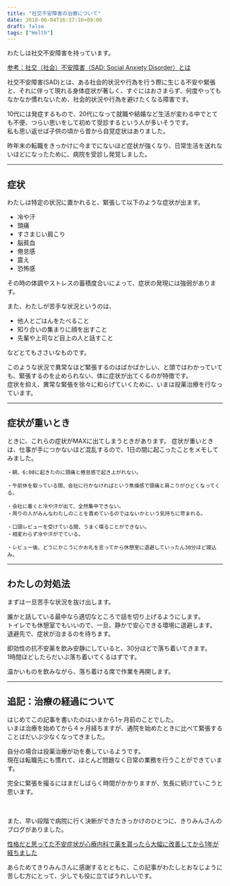 ```yaml
---
title: "社交不安障害の治療について"
date: 2018-06-04T16:37:16+09:00
draft: false
tags: ["Helth"]
---
```

わたしは社交不安障害を持っています。

[参考：社交（社会）不安障害（SAD: Social Anxiety Disorder）とは](http://www.cocoro-support.com/Social_Anxiety_Disorder.html)

社交不安障害(SAD)とは、ある社会的状況や行為を行う際に生じる不安や緊張と、それに伴って現れる身体症状が著しく、すぐにはおさまらず、何度やってもなかなか慣れないため、社会的状況や行為を避けたくなる障害です。

10代には発症するもので、20代になって就職や結婚など生活が変わる中でとても不便、つらい思いをして初めて受診するという人が多いそうです。<br>
私も思い返せば子供の頃から昔から自覚症状はありました。

昨年末の転職をきっかけに今までにないほど症状が強くなり、日常生活を送れないほどになったために、病院を受診し発覚しました。

***

## 症状
わたしは特定の状況に置かれると、緊張して以下のような症状が出ます。

* 冷や汗
* 頭痛
* すさまじい肩こり
* 脳貧血
* 倦怠感
* 震え
* 恐怖感

その時の体調やストレスの蓄積度合いによって、症状の発現には強弱があります。

また、わたしが苦手な状況というのは、

* 他人とごはんをたべること
* 知り合いの集まりに顔を出すこと
* 先輩や上司など目上の人と話すこと

などとてもささいなものです。

このような状況で異常なほど緊張するのはばかばかしい、と頭ではわかっていても、緊張するのを止められない、体に症状が出てくるのが特徴です。<br>
症状を抑え、異常な緊張を徐々に和らげていくために、いまは投薬治療を行なっています。

***

## 症状が重いとき
ときに、これらの症状がMAXに出てしまうときがあります。
症状が重いときは、仕事が手につかないほど混乱するので、1日の間に起こったことをメモしてみました。

```
・朝、6:00に起きたのに頭痛と倦怠感で起き上がれない。

・午前休を取っている間、会社に行かなければという焦燥感で頭痛と肩こりがひどくなってくる。

・会社に着くと冷や汗が出て、全然集中できない。
・周りの人がみんなわたしのことを責めているのではないかという気持ちに苛まれる。

・口頭レビューを受けている間、うまく喋ることができない。
・相変わらず冷や汗がでている。

・レビュー後、どうにかこうにかお礼を言ってから休憩室に退避していったん30分ほど寝込み。
```
***

## わたしの対処法
まずは一旦苦手な状況を抜け出します。<br>

誰かと話している最中なら適切なところで話を切り上げるようにします。<br>
トイレでも休憩室でもいいので、一旦、静かで安心できる環境に退避します。<br>
退避先で、症状が治まるのを待ちます。

即効性の抗不安薬を飲み安静にしていると、30分ほどで落ち着いてきます。<br>
1時間ほどしたらだいぶ落ち着いてくるはずです。<br>

温かいものを飲みながら、落ち着ける席で作業を再開します。

***

## 追記：治療の経過について
はじめてこの記事を書いたのはいまから1ヶ月前のことでした。<br>
いまは治療を始めてから４ヶ月経ちますが、通院を始めたときに比べて緊張することはだいぶ少なくなってきました。

自分の場合は投薬治療が功を奏しているようです。<br>
現在は転職先にも慣れて、ほとんど問題なく日常の業務を行うことができています。

完全に緊張を撮るにはまだしばらく時間がかかりますが、気長に続けていこうと思います。
<br><br><br>

また、早い段階で病院に行く決断ができたきっかけのひとつに、きりみんさんのブログがありました。

[性格だと思ってた不安症状が心療内科で薬を貰ったら大幅に改善してから1年が経ちました](http://kirimin.hatenablog.com/entry/2018/02/17/173944)

あらためてきりみんさんに感謝するとともに、この記事がわたしとおなじように苦しむ方にとって、少しでも役に立てばうれしいです。
